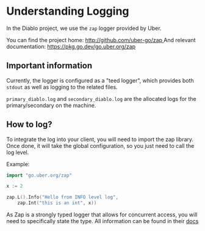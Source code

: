 # Understanding Logging

In the Diablo project, we use the `zap` logger provided by Uber.

You can find the project home: [ http://github.com/uber-go/zap ](http://github.com/uber-go/zap)
And relevant documentation: [ https://pkg.go.dev/go.uber.org/zap ](https://pkg.go.dev/go.uber.org/zap)

## Important information

Currently, the logger is configured as a "teed logger", which provides both
`stdout` as well as logging to the related files.

`primary_diablo.log` and `secondary_diablo.log` are the allocated logs for the primary/secondary on the machine.


## How to log?

To integrate the log into your client, you will need to import the zap library.
Once done, it will take the global configuration, so you just need to call the log level.

Example:

```go
import "go.uber.org/zap"

x := 2

zap.L().Info("Hello from INFO level log",
	zap.Int("this is an int", x))
```

As Zap is a strongly typed logger that allows for concurrent access, you will
need to specifically state the type. All information can be found in their [docs](https://pkg.go.dev/go.uber.org/zap#Field)
